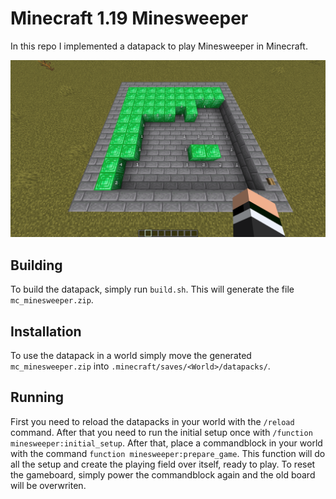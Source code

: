 # Minecraft 1.19 Minesweeper

In this repo I implemented a datapack to play Minesweeper in Minecraft.

![Image from ingame](/images/ingame.png)

## Building

To build the datapack, simply run `build.sh`. This will generate the file
`mc_minesweeper.zip`.

## Installation

To use the datapack in a world simply move the generated `mc_minesweeper.zip`
into `.minecraft/saves/<World>/datapacks/`.

## Running

First you need to reload the datapacks in your world with the `/reload` command.
After that you need to run the initial setup once with `/function minesweeper:initial_setup`.
After that, place a commandblock in your world with the command `function minesweeper:prepare_game`.
This function will do all the setup and create the playing field over itself,
ready to play. To reset the gameboard, simply power the commandblock again and
the old board will be overwriten.